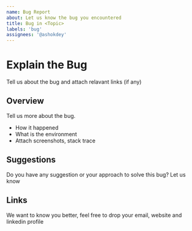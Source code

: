 ```yaml
---
name: Bug Report
about: Let us know the bug you encountered
title: Bug in <Topic>
labels: 'bug'
assignees: '@ashokdey'
---
```


# Explain the Bug

Tell us about the bug and attach relavant links (if any)

## Overview

Tell us more about the bug.

- How it happened
- What is the environment
- Attach screenshots, stack trace

## Suggestions

Do you have any suggestion or your approach to solve this bug? Let us know

## Links

We want to know you better, feel free to drop your email, website and linkedin profile
